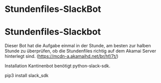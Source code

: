 # Stundenfiles-SlackBot
<h1>Stundenfiles-Slackbot</h1>

Dieser Bot hat die Aufgabe einmal in der Stunde, am besten zur halben Stunde zu überprüfen, ob die Stundenfiles richtig auf dem Akamai Server hinterlegt sind. (https://mcdn-a.akamaihd.net/br/hf/7t/)

Installation
Kantinenbot benötigt python-slack-sdk. 

pip3 install slack_sdk
